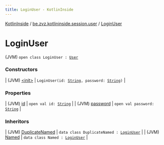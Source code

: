 ```yaml
---
title: LoginUser - KotlinInside
---
```


[KotlinInside](../../index.html) / [be.zvz.kotlininside.session.user](../index.html) / [LoginUser](./index.html)

# LoginUser

(JVM) `open class LoginUser : `[`User`](../-user/index.html)

### Constructors

| (JVM) [&lt;init&gt;](-init-.html) | `LoginUser(id: `[`String`](https://kotlinlang.org/api/latest/jvm/stdlib/kotlin/-string/index.html)`, password: `[`String`](https://kotlinlang.org/api/latest/jvm/stdlib/kotlin/-string/index.html)`)` |

### Properties

| (JVM) [id](id.html) | `open val id: `[`String`](https://kotlinlang.org/api/latest/jvm/stdlib/kotlin/-string/index.html) |
| (JVM) [password](password.html) | `open val password: `[`String`](https://kotlinlang.org/api/latest/jvm/stdlib/kotlin/-string/index.html) |

### Inheritors

| (JVM) [DuplicateNamed](../../be.zvz.kotlininside.session.user.named/-duplicate-named/index.html) | `data class DuplicateNamed : `[`LoginUser`](./index.html) |
| (JVM) [Named](../../be.zvz.kotlininside.session.user.named/-named/index.html) | `data class Named : `[`LoginUser`](./index.html) |

